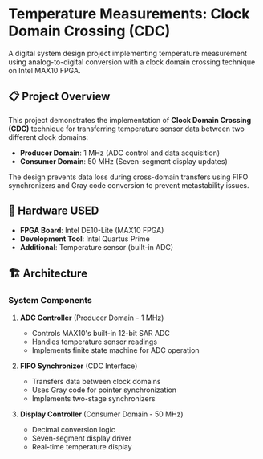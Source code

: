 # Temperature Measurements: Clock Domain Crossing (CDC)

A digital system design project implementing temperature measurement using analog-to-digital conversion with a clock domain crossing technique on Intel MAX10 FPGA.

## 📋 Project Overview

This project demonstrates the implementation of **Clock Domain Crossing (CDC)** technique for transferring temperature sensor data between two different clock domains:
- **Producer Domain**: 1 MHz (ADC control and data acquisition)
- **Consumer Domain**: 50 MHz (Seven-segment display updates)

The design prevents data loss during cross-domain transfers using FIFO synchronizers and Gray code conversion to prevent metastability issues.

## 🔧 Hardware USED

- **FPGA Board**: Intel DE10-Lite (MAX10 FPGA)
- **Development Tool**: Intel Quartus Prime
- **Additional**: Temperature sensor (built-in ADC)

## 🏗️ Architecture

### System Components

1. **ADC Controller** (Producer Domain - 1 MHz)
   - Controls MAX10's built-in 12-bit SAR ADC
   - Handles temperature sensor readings
   - Implements finite state machine for ADC operation

2. **FIFO Synchronizer** (CDC Interface)
   - Transfers data between clock domains
   - Uses Gray code for pointer synchronization
   - Implements two-stage synchronizers

3. **Display Controller** (Consumer Domain - 50 MHz)
   - Decimal conversion logic
   - Seven-segment display driver
   - Real-time temperature display


